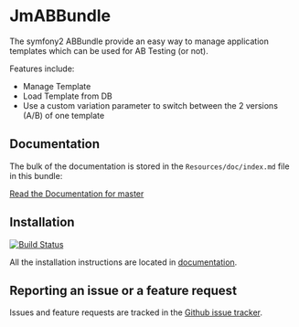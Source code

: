 JmABBundle
==========

The symfony2 ABBundle provide an easy way to manage application templates which
can be used for AB Testing (or not).

Features include:

- Manage Template
- Load Template from DB
- Use a custom variation parameter to switch between the 2 versions (A/B) of one template

Documentation
-------------

The bulk of the documentation is stored in the `Resources/doc/index.md`
file in this bundle:

[Read the Documentation for master](https://github.com/jeremymarc/JmABBundle/blob/master/Resources/doc/index.md)

Installation
------------
[![Build Status](https://travis-ci.org/jeremymarc/JmABBundle.png?branch=master)](https://travis-ci.org/jeremymarc/JmABBundle)

All the installation instructions are located in [documentation](https://github.com/jeremymarc/JmABBundle/blob/master/Resources/doc/index.md).


Reporting an issue or a feature request
---------------------------------------

Issues and feature requests are tracked in the [Github issue tracker](https://github.com/jeremymarc/JmABBundle/issues).

